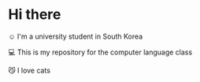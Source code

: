 # Hi there
:relaxed: I'm a university student in South Korea 

:computer: This is my repository for the computer language class

:smirk_cat: I love cats

